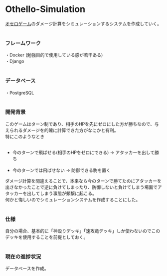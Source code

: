 # Othello-Simulation
<a href="https://othellonia.com/">オセロゲーム</a>のダメージ計算をシミュレーションするシステムを作成していく。<br><br>

<h3>フレームワーク</h3>
・Docker (勉強目的で使用している感が若干ある)<br>
・Django<br><br>

<h3>データベース</h3>
・PostgreSQL<br><br>

<h3>開発背景</h3>
このゲームはターン制であり、相手のHPを先にゼロにした方が勝ちなので、与えられるダメージを的確に計算できた方がなにかと有利。<br>
特にこのようなとき<br><br>
<ul>
  <li>今のターンで飛ばせる(相手のHPをゼロにできる) → アタッカーを出して勝ち</li><br>
  <li>今のターンでは飛ばせない → 防御できる駒を置く</li>
</ul>

ダメージ計算を間違えることで、本来なら今のターンで勝てたのにアタッカーを出さなかったことで逆に負けてしまったり、防御しないと負けてしまう場面でアタッカーを出してしまう事態が頻繫に起こる。<br>
何かと悔しいのでシミュレーションシステムを作成することにした。<br><br>

<h3>仕様</h3>
自分の場合、基本的に「神殴りデッキ」「速攻竜デッキ」しか使わないのでこのデッキを使用することを前提としておく。<br><br>

<h3>現在の進捗状況</h3>
データベースを作成。<br>
